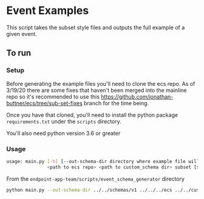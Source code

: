 # Event Examples

This script takes the subset style files and outputs the full example of a given event.

## To run

### Setup

Before generating the example files you'll need to clone the ecs repo. As of 3/19/20 there are some fixes that haven't been
merged into the mainline repo so it's recommended to use this <https://github.com/jonathan-buttner/ecs/tree/sub-set-fixes> branch
for the time being.

Once you have that cloned, you'll need to install the python package `requirements.txt` under the `scripts` directory.

You'll also need python version 3.6 or greater

### Usage

```bash
usage: main.py [-h] [--out-schema-dir directory where example file will be copied]
               <path to ecs repo> <path to custom_schema dir> subset [subset ...] <path to output directory used by ecs to generate temporary files>
```

From the `endpoint-app-team/scripts/event_schema_generator` directory

```bash
python main.py --out-schema-dir ../../schemas/v1 ../../../ecs ../../custom_schemas ../../custom_subsets/elastic_endpoint/events/*.yaml test
```
